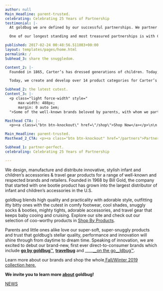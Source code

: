 ```yaml
---
author: null
Main_Headline: parent-trusted.
celebrating: Celebrating 25 Years of Partnership
testimonial: |-
  At goldbug we are defined by our successful partnerships. We partner with parents, well-known and respected children\u2019s brands, and the community to bring innovation, convenience, value and quality fashions.

  One of our longest standing and most treasured partnerships is with Carter's

published: 2017-02-24 00:48:56.511083+00:00
layout: templates/pages/home.html
permalink: /
Subhead_3: share the snuggledom.

Content_2: |-
  Founded in 1865, Carter’s has dressed generations of children. Today, Carter’s is the number one children’s brand, selling more than 10 products for every child born in the United States. Our trusted partnership with Carter’s began with a single sock line nearly 25 years ago. Over time, our relationship has grown to encompass designing, developing, manufacturing, distributing and marketing seasonal, international collections for travel accessories, socks, hosiery, shoes, hair fashions, jewelry and sunglasses for Carter’s and all their brands which include OshKosh b'Gosh, Child of Mine and Just One You.

  Today, we create and develop over 14 product categories for Carter’s per year and the partnership continues to grow.

Subhead_2: the latest cutest.
Content_3: |-
  <p class="light force-width" style="
      max-width: 488px;
      margin: 0 auto 1em;
  ">Some of the well-known brands beloved by parents, with whom we partner includes:</p>

Masthead CTA: |-
  <p><a class=\"btn btn-knockout\" href=\"/shop\">Shop Now</a></p>\n\n

Main_Headline: parent-trusted.
Masthead_2_CTA: <p><a class="btn btn-knockout" href="/partners">Partner List</a></p>

Subhead_1: partner-perfect.
celebrating: Celebrating 25 Years of Partnership

---
```


We design, manufacture and distribute innovative, stylish infant and children’s accessories &amp; travel gear products for a range of well-known and respected brands and retailers. Founded in 1968 by Bill Gold, the company that started with one bootie product has grown into the largest distributor of infant and children’s accessories in the U.S.

goldbug blends high quality and practicality with adorable style, outfitting itty bitty ones with the cutest in comfy footwear, cool shades, snuggly socks &amp; booties, mighty tights, adorable accessories, and travel gear that keeps baby cooing and cruising. Explore our site and check out our selection of coo-worthy products in [Shop By Products](/shop).

Parents and little ones alike love our super-soft, super-snuggly products and trust that goldbug’s stellar quality, performance and innovation will shine through from daytime to dream time. Speaking of innovation, we are excited to debut our brand-new, first ever direct-to-consumer brands which include [__go by goldbug__™](http://www.gobygoldbug.com/), __[travelbug](http://www.travelbug.online/)__ and ____[__on the go__ldbug™](http://www.onthegoldbug.com/).  

Learn more about our brands and shop the whole[ Fall/Winter 2019 collection here.](https://www.amazon.com/s/ref=sr_nr_i_0?fst=as%3Aoff&amp;rh=k%3AeverUP+socks%2Ci%3Ababy-products&amp;keywords=everUP+socks&amp;ie=UTF8&amp;qid=1489189627)

<div class="text-center-mobile"> <p><strong>We invite you to learn more <a href="http://goldbuginc.com.sites.glass/history">about</a> goldbug!</strong></p> <p><a class="btn btn-solid btn-gold" href="/news">NEWS</a></p> </div>
